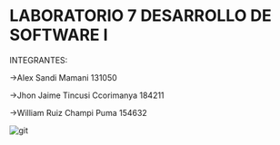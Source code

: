 # LABORATORIO 7 DESARROLLO DE SOFTWARE I

INTEGRANTES: 

->Alex Sandi Mamani                  131050

->Jhon Jaime Tincusi Ccorimanya      184211

->William Ruiz Champi Puma           154632

![git](https://user-images.githubusercontent.com/106675975/183335962-326e6d1a-158b-41e7-a57b-f35857b3d641.png)


